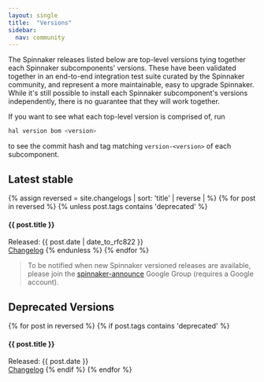 ```yaml
---
layout: single
title:  "Versions"
sidebar:
  nav: community
---
```


The Spinnaker releases listed below are top-level versions tying together each
Spinnaker subcomponents' versions. These have been validated together in an 
end-to-end integration test suite curated by the Spinnaker community, and
represent a more maintainable, easy to upgrade Spinnaker. While 
it's still possible to install each Spinnaker subcomponent's versions 
independently, there is no guarantee that they will work together.

If you want to see what each top-level version is comprised of, run 

```bash
hal version bom <version>
```

to see the commit hash and tag matching `version-<version>` of each
subcomponent.

## Latest stable
{% assign reversed = site.changelogs | sort: 'title' | reverse |  %}
{% for post in reversed %}
  {% unless post.tags contains 'deprecated' %}
#### {{ post.title }}  
Released: {{ post.date | date_to_rfc822 }}  
<a href="{{ post.url }}">Changelog</a>
  {% endunless %}
{% endfor %}

> To be notified when new Spinnaker versioned releases are available, please join the
[spinnaker-announce](https://groups.google.com/forum/#!forum/spinnaker-announce) Google
Group (requires a Google account).

## Deprecated Versions
{% for post in reversed %}
  {% if post.tags contains 'deprecated' %}
#### {{ post.title }}  
Released: {{ post.date }}  
<a href="{{ post.url }}">Changelog</a>
  {% endif %}
{% endfor %}

